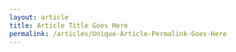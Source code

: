 ```yaml
---
layout: article
title: Article Title Goes Here
permalink: /articles/Unique-Article-Permalink-Goes-Here
---
```

